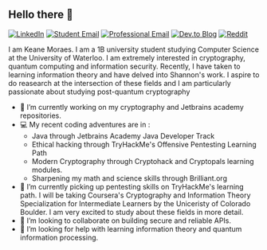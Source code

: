 ## Hello there 👋
[![LinkedIn](https://img.shields.io/badge/LinkedIn-0077B5?style=for-the-badge&logo=linkedin&logoColor=white)](https://www.linkedin.com/in/keane-moraes-858493167/) [![Student Email](https://img.shields.io/badge/k3moraes-0078D4?style=for-the-badge&logo=microsoft-outlook&logoColor=white)](mailto:k3moraes@uwaterloo.ca) [![Professional Email](https://img.shields.io/badge/keanejonathan3-D14836?style=for-the-badge&logo=gmail&logoColor=white)](mailto:keanejonathan3@gmail.com) [![Dev.to Blog](https://img.shields.io/badge/dev.to-0A0A0A?style=for-the-badge&logo=dev.to&logoColor=white)](https://dev.to/lordvader31) [![Reddit](https://img.shields.io/badge/Reddit-FF4500?style=for-the-badge&logo=reddit&logoColor=white)](https://www.reddit.com/user/lordvader_31)

I am Keane Moraes. I am a 1B university student studying Computer Science at the University of Waterloo. I am extremely interested in cryptography, quantum computing and information security. Recently, I have taken to learning information theory and have delved into Shannon's work. I aspire to do reasearch at the intersection of these fields and I am particularly passionate about studying post-quantum cryptography

- 🔭 I’m currently working on my cryptography and Jetbrains academy repositories.
- 💻 My recent coding adventures are in :
  * Java through Jetbrains Academy Java Developer Track
  * Ethical hacking through TryHackMe's Offensive Pentesting Learning Path
  * Modern Cryptography through Cryptohack and Cryptopals learning modules. 
  * Sharpening my math and science skills through Brilliant.org
- 🌱 I’m currently picking up pentesting skills on TryHackMe's learning path. I will be taking Coursera's Cryptography and Information Theory Specialization for Intermediate Learners by the Uniceristy of Colorado Boulder. I am very excited to study about these fields in more detail.
- 👯 I’m looking to collaborate on building secure and reliable APIs.
- 🤔 I’m looking for help with learning information theory and quantum information processing.


<!--
**LordVader31/LordVader31** is a ✨ _special_ ✨ repository because its `README.md` (this file) appears on your GitHub profile.

Here are some ideas to get you started:

- 🔭 I’m currently working on cryptography and quantum comput
- 🌱 I’m currently learning about linear algebra, integral calculus and C in first-year uni,
- 👯 I’m looking to collaborate on building secure and reliable systems. 
- 🤔 I’m looking for help with learning information theory and quantum information processing.
-->
